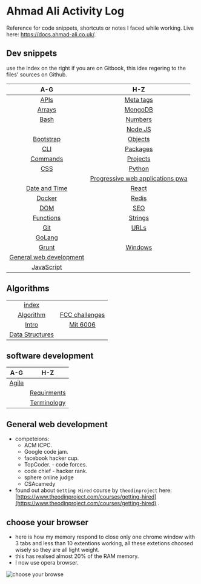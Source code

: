 # Ahmad Ali Activity Log

Reference for code snippets, shortcuts or notes I faced while working. Live here: <https://docs.ahmad-ali.co.uk/>.

## Dev snippets

use the index on the right if you are on Gitbook, this idex regering to the files' sources on Github.

|                          A-G                          |                         H-Z                          |
| :---------------------------------------------------: | :--------------------------------------------------: |
|             [APIs](/snippets/api-list.md)             |            [Meta tags](/snippets/meta.md)            |
|             [Arrays](/snippets/arrays.md)             |            [MongoDB](/snippets/mongo.md)             |
|               [Bash](/snippets/bash.md)               |           [Numbers](/snippets/numbers.md)            |
|                                                       |             [Node JS](/snippets/node.md)             |
|          [Bootstrap](/snippets/bootstrap.md)          |           [Objects](/snippets/objects.md)            |
|                [CLI](/snippets/cli.md)                |          [Packages](/snippets/packages.md)           |
|           [Commands](/snippets/commands.md)           |          [Projects](/snippets/projects.md)           |
|                [CSS](/snippets/css.md)                |            [Python](/snippets/python.md)             |
|                                                       | [Progressive web applications pwa](/snippets/pwa.md) |
|        [Date and Time](/snippets/dateTime.md)         |             [React](/snippets/react.md)              |
|             [Docker](/snippets/docker.md)             |             [Redis](/snippets/redis.md)              |
|                [DOM](/snippets/dom.md)                |               [SEO](/snippets/seo.md)                |
|          [Functions](/snippets/functions.md)          |           [Strings](/snippets/strings.md)            |
|                [Git](/snippets/git.md)                |              [URLs](/snippets/urls.md)               |
|               [GoLang](/snippets/go.md)               |                                                      |
|              [Grunt](/snippets/grunt.md)              |           [Windows](/snippets/windows.md)            |
| [General web development](./#general-web-development) |                                                      |
|         [JavaScript](/snippets/generalJs.md)          |                                                      |

## Algorithms

|                                                  |                                               |
| :----------------------------------------------: | :-------------------------------------------: |
|          [index](/algorithms/README.md)          |
|      [Algorithm](/algorithms/algorithms.md)      | [FCC challenges](/algorithms/freecodecamp.md) |
|     [Intro](/algorithms/algorithmsnotes.md)      |      [Mit 6006](/algorithms/mit6006.md)       |
| [Data Structures](/algorithms/datastructures.md) |                                               |

## software development

|                   A-G                   |                         H-Z                         |
| :-------------------------------------: | :-------------------------------------------------: |
| [Agile](/software_development/agile.md) |                                                     |
|                                         | [Requirments](/software_development/requirments.md) |
|                                         | [Terminology](/software_development/terminology.md) |

## General web development

* competeions:
  * ACM ICPC.
  * Google code jam.
  * facebook hacker cup.
  * TopCoder. - code forces.
  * code chief - hacker rank.
  * sphere online judge
  * CSAcamedy
* found out about `Getting Hired` course by `theodinproject` here: [https://www.theodinproject.com/courses/getting-hired](https://www.theodinproject.com/courses/getting-hired) .

## choose your browser

* here is how my memory respond to close only one chrome window with 3 tabs and less than 10 extentions working, all these extetions choosed wisely so they are all light weight.
* this has realsed almost 20% of the RAM memory.
* I now use opera browser.

![choose your browse](https://i.imgur.com/XUbSPc3.png)
